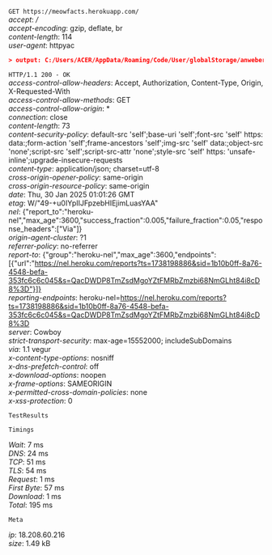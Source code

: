 `GET https://meowfacts.herokuapp.com/`  
*accept*: */*  
*accept-encoding*: gzip, deflate, br  
*content-length*: 114  
*user-agent*: httpyac  
  
```json  
> output: C:/Users/ACER/AppData/Roaming/Code/User/globalStorage/anweber.vscode-httpyac/.httpyac/result1_gatos.json  
```  
  
`HTTP/1.1 200 - OK`  
*access-control-allow-headers*: Accept, Authorization, Content-Type, Origin, X-Requested-With  
*access-control-allow-methods*: GET  
*access-control-allow-origin*: *  
*connection*: close  
*content-length*: 73  
*content-security-policy*: default-src 'self';base-uri 'self';font-src 'self' https: data:;form-action 'self';frame-ancestors 'self';img-src 'self' data:;object-src 'none';script-src 'self';script-src-attr 'none';style-src 'self' https: 'unsafe-inline';upgrade-insecure-requests  
*content-type*: application/json; charset=utf-8  
*cross-origin-opener-policy*: same-origin  
*cross-origin-resource-policy*: same-origin  
*date*: Thu, 30 Jan 2025 01:01:26 GMT  
*etag*: W/"49-+u0IYpIIJFpzebHIEjimLuasYAA"  
*nel*: {"report_to":"heroku-nel","max_age":3600,"success_fraction":0.005,"failure_fraction":0.05,"response_headers":["Via"]}  
*origin-agent-cluster*: ?1  
*referrer-policy*: no-referrer  
*report-to*: {"group":"heroku-nel","max_age":3600,"endpoints":[{"url":"https://nel.heroku.com/reports?ts=1738198886&sid=1b10b0ff-8a76-4548-befa-353fc6c6c045&s=QacDWDP8TmZsdMgoYZtFMRbZmzbi68NmGLht84i8cD8%3D"}]}  
*reporting-endpoints*: heroku-nel=https://nel.heroku.com/reports?ts=1738198886&sid=1b10b0ff-8a76-4548-befa-353fc6c6c045&s=QacDWDP8TmZsdMgoYZtFMRbZmzbi68NmGLht84i8cD8%3D  
*server*: Cowboy  
*strict-transport-security*: max-age=15552000; includeSubDomains  
*via*: 1.1 vegur  
*x-content-type-options*: nosniff  
*x-dns-prefetch-control*: off  
*x-download-options*: noopen  
*x-frame-options*: SAMEORIGIN  
*x-permitted-cross-domain-policies*: none  
*x-xss-protection*: 0  
  
  
`TestResults`  
  
  
  
`Timings`  
  
*Wait*: 7 ms  
*DNS*: 24 ms  
*TCP*: 51 ms  
*TLS*: 54 ms  
*Request*: 1 ms  
*First Byte*: 57 ms  
*Download*: 1 ms  
*Total*: 195 ms  
  
  
`Meta`  
  
*ip*: 18.208.60.216  
*size*: 1.49 kB